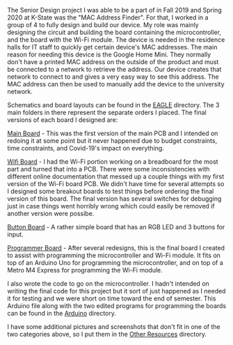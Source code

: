 The Senior Design project I was able to be a part of in Fall 2019 and Spring 2020 at K-State was the "MAC Address Finder".  For that, I worked in a group of 4 to fully design and build our device.  My role was mainly designing the circuit and building the board containing the microcontroller, and the board with the Wi-Fi module.  The device is needed in the residence halls for IT staff to quickly get certain device's MAC addresses.  The main reason for needing this device is the Google Home Mini.  They normally don't have a printed MAC address on the outside of the product and must be connected to a network to retrieve the address.  Our device creates that network to connect to and gives a very easy way to see this address.  The MAC address can then be used to manually add the device to the university network.

Schematics and board layouts can be found in the [EAGLE](https://github.com/tbtaco/Senior-Design/tree/main/EAGLE) directory.  The 3 main folders in there represent the separate orders I placed.  The final versions of each board I designed are:

[Main Board](https://github.com/tbtaco/Senior-Design/tree/main/EAGLE/Batch%201/Main%20Board) - This was the first version of the main PCB and I intended on redoing it at some point but it never happened due to budget constraints, time constraints, and Covid-19's impact on everything.
    
[Wifi Board](https://github.com/tbtaco/Senior-Design/tree/main/EAGLE/Batch%203/Wifi%20Board%20Rework) - I had the Wi-Fi portion working on a breadboard for the most part and turned that into a PCB.  There were some inconsistencies with different online documentation that messed up a couple things with my first version of the Wi-Fi board PCB.  We didn't have time for several attempts so I designed some breakout boards to test things before ordering the final version of this board.  The final version has several switches for debugging just in case things went horribly wrong which could easily be removed if another version were possibe.
    
[Button Board](https://github.com/tbtaco/Senior-Design/tree/main/EAGLE/Batch%201/Button%20Board) - A rather simple board that has an RGB LED and 3 buttons for input.
    
[Programmer Board](https://github.com/tbtaco/Senior-Design/tree/main/EAGLE/Batch%202/Programmer%20Board) - After several redesigns, this is the final board I created to assist with programming the microcontroller and Wi-Fi module.  It fits on top of an Arduino Uno for programming the microcontroller, and on top of a Metro M4 Express for programming the Wi-Fi module.

I also wrote the code to go on the microcontroller.  I hadn't intended on writing the final code for this project but it sort of just happened as I needed it for testing and we were short on time toward the end of semester.  This Arduino file along with the two edited programs for programming the boards can be found in the [Arduino](https://github.com/tbtaco/Senior-Design/tree/main/Arduino) directory.

I have some additional pictures and screenshots that don't fit in one of the two categories above, so I put them in the [Other Resources](https://github.com/tbtaco/Senior-Design/tree/main/Other%20Resources) directory.
